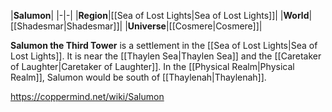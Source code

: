 |**Salumon**|
|-|-|
|**Region**|[[Sea of Lost Lights\|Sea of Lost Lights]]|
|**World**|[[Shadesmar\|Shadesmar]]|
|**Universe**|[[Cosmere\|Cosmere]]|

**Salumon the Third Tower** is a settlement in the [[Sea of Lost Lights\|Sea of Lost Lights]]. It is near the [[Thaylen Sea\|Thaylen Sea]] and the [[Caretaker of Laughter\|Caretaker of Laughter]].
In the [[Physical Realm\|Physical Realm]], Salumon would be south of [[Thaylenah\|Thaylenah]].



https://coppermind.net/wiki/Salumon